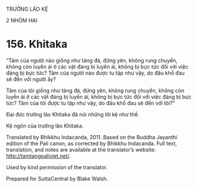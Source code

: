 TRƯỞNG LÃO KỆ

2 NHÓM HAI

# 156\. Khitaka

“Tâm của người nào giống như tảng đá, đứng yên, không rung chuyển, không còn luyến ái ở các vật đáng bị luyến ái, không bị bực tức đối với việc đáng bị bực tức? Tâm của người nào được tu tập như vậy, do đâu khổ đau sẽ đến với người ấy?

Tâm của tôi giống như tảng đá, đứng yên, không rung chuyển, không còn luyến ái ở các vật đáng bị luyến ái, không bị bực tức đối với việc đáng bị bực tức? Tâm của tôi được tu tập như vậy, do đâu khổ đau sẽ đến với tôi?”

Đại đức trưởng lão Khitaka đã nói những lời kệ như thế.

Kệ ngôn của trưởng lão Khitaka.

Translated by Bhikkhu Indacanda, 2011. Based on the Buddha Jayanthi edition of the Pali canon, as corrected by Bhikkhu Indacanda. Full text, translation, and notes are available at the translator’s website: http://tamtangpaliviet.net/.

Used by kind permission of the translator.

Prepared for SuttaCentral by Blake Walsh.